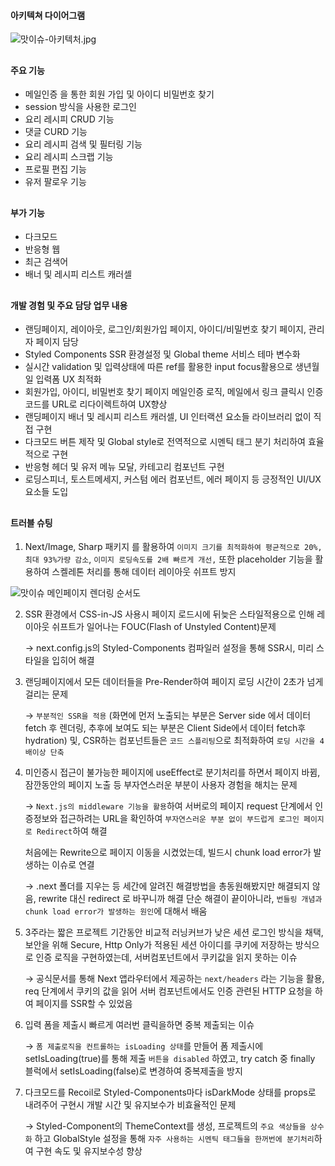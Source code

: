 #### 아키텍쳐 다이어그램

![맛이슈-아키텍처.jpg](https://tripsketchbucket.s3.ap-northeast-2.amazonaws.com/%E1%84%86%E1%85%A1%E1%86%BA%E1%84%8B%E1%85%B5%E1%84%89%E1%85%B2+%E1%84%8B%E1%85%A1%E1%84%8F%E1%85%B5%E1%84%90%E1%85%A6%E1%86%A8%E1%84%8E%E1%85%A5.png)

##

#### 주요 기능

- 메일인증 을 통한 회원 가입 및 아이디 비밀번호 찾기
- session 방식을 사용한 로그인
- 요리 레시피 CRUD 기능
- 댓글 CURD 기능
- 요리 레시피 검색 및 필터링 기능
- 요리 레시피 스크랩 기능
- 프로필 편집 기능
- 유저 팔로우 기능

##

#### 부가 기능

- 다크모드
- 반응형 웹
- 최근 검색어
- 배너 및 레시피 리스트 캐러셀

##

#### 개발 경험 및 주요 담당 업무 내용

- 랜딩페이지, 레이아웃, 로그인/회원가입 페이지, 아이디/비밀번호 찾기 페이지, 관리자 페이지 담당
- Styled Components SSR 환경설정 및 Global theme 서비스 테마 변수화
- 실시간 validation 및 입력상태에 따른 ref를 활용한 input focus활용으로 생년월일 입력폼 UX 최적화
- 회원가입, 아이디, 비밀번호 찾기 페이지 메일인증 로직, 메일에서 링크 클릭시 인증 코드를 URL로 리다이렉트하여 UX향상
- 랜딩페이지 배너 및 레시피 리스트 캐러셀, UI 인터랙션 요소들 라이브러리 없이 직접 구현
- 다크모드 버튼 제작 및 Global style로 전역적으로 시멘틱 태그 분기 처리하여 효율적으로 구현
- 반응형 헤더 및 유저 메뉴 모달, 카테고리 컴포넌트 구현
- 로딩스피너, 토스트메세지, 커스텀 에러 컴포넌트, 에러 페이지 등 긍정적인 UI/UX 요소들 도입

##

#### 트러블 슈팅

1. Next/Image, Sharp 패키지 를 활용하여 `이미지 크기를 최적화하여 평균적으로 20%, 최대 93%가량 감소`, `이미지 로딩속도를 2배 빠르게 개선,` 또한 placeholder 기능을 활용하여 스켈레톤 처리를 통해 데이터 레이아웃 쉬프트 방지

![맛이슈 메인페이지 렌더링 순서도](https://tripsketchbucket.s3.ap-northeast-2.amazonaws.com/%E1%84%86%E1%85%A1%E1%86%BA%E1%84%8B%E1%85%B5%E1%84%89%E1%85%B2+%E1%84%85%E1%85%A6%E1%86%AB%E1%84%83%E1%85%A5%E1%84%85%E1%85%B5%E1%86%BC+%E1%84%89%E1%85%AE%E1%86%AB%E1%84%89%E1%85%A5%E1%84%83%E1%85%A9.png)

2. SSR 환경에서 CSS-in-JS 사용시 페이지 로드시에 뒤늦은 스타일적용으로 인해 레이아웃 쉬프트가 일어나는 FOUC(Flash of Unstyled Content)문제

   → next.config.js의 Styled-Components 컴파일러 설정을 통해 SSR시, 미리 스타일을 입히어 해결

3. 랜딩페이지에서 모든 데이터들을 Pre-Render하여 페이지 로딩 시간이 2초가 넘게걸리는 문제

   → `부분적인 SSR을 적용` (화면에 먼저 노출되는 부분은 Server side 에서 데이터 fetch 후 렌더링, 추후에 보여도 되는 부분은 Client Side에서 데이터 fetch후 hydration) 및, CSR하는 컴포넌트들은 `코드 스플리팅`으로 최적화하여 `로딩 시간을 4배이상 단축`

4. 미인증시 접근이 불가능한 페이지에 useEffect로 분기처리를 하면서 페이지 바뀜, 잠깐동안의 페이지 노출 등 부자연스러운 부분이 사용자 경험을 해치는 문제

   → `Next.js의 middleware 기능을 활용`하여 서버로의 페이지 request 단계에서 인증정보와 접근하려는 URL을 확인하여 `부자연스러운 부분 없이 부드럽게 로그인 페이지로 Redirect`하여 해결

   처음에는 Rewrite으로 페이지 이동을 시켰었는데, 빌드시 chunk load error가 발생하는 이슈로 연결

   → .next 폴더를 지우는 등 세간에 알려진 해결방법을 총동원해봤지만 해결되지 않음, rewrite 대신 redirect 로 바꾸니까 해결 단순 해결이 끝이아니라, `번들링 개념과 chunk load error가 발생하는 원인`에 대해서 배움

5. 3주라는 짧은 프로젝트 기간동안 비교적 러닝커브가 낮은 세션 로그인 방식을 채택, 보안을 위해 Secure, Http Only가 적용된 세션 아이디를 쿠키에 저장하는 방식으로 인증 로직을 구현하였는데, 서버컴포넌트에서 쿠키값을 읽지 못하는 이슈

   → 공식문서를 통해 Next 앱라우터에서 제공하는 `next/headers` 라는 기능을 활용, req 단계에서 쿠키의 값을 읽어 서버 컴포넌트에서도 인증 관련된 HTTP 요청을 하여 페이지를 SSR할 수 있었음

6. 입력 폼을 제출시 빠르게 여러번 클릭을하면 중복 제출되는 이슈

   → `폼 제출로직을 컨트롤하는 isLoading 상태`를 만들어 폼 제출시에 setIsLoading(true)를 통해 제출 `버튼을 disabled` 하였고, try catch 중 finally 블럭에서 setIsLoading(false)로 변경하여 중복제출을 방지

7. 다크모드를 Recoil로 Styled-Components마다 isDarkMode 상태를 props로 내려주어 구현시 개발 시간 및 유지보수가 비효율적인 문제

   → Styled-Component의 ThemeContext를 생성, 프로젝트의 `주요 색상들을 상수화` 하고 GlobalStyle 설정을 통해 `자주 사용하는 시멘틱 태그들을 한꺼번에 분기처리`하여 구현 속도 및 유지보수성 향상
